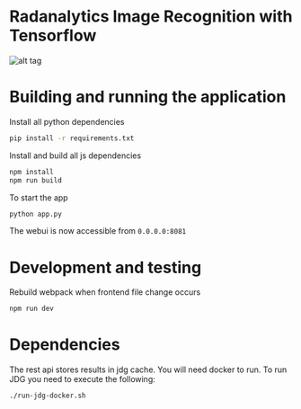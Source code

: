 # Radanalytics Image Recognition with Tensorflow


![alt tag](https://raw.githubusercontent.com/zmhassan/radanalytics-image-recognition/master/imgs/screenshot.png?token=ABNf_-jyLuMA_9NuDGZuIAqy1gNGa4Dyks5Zg51GwA%3D%3D)

# Building and running the application
Install all python dependencies
```bash
pip install -r requirements.txt
```
Install and build all js dependencies
```bash
npm install
npm run build
```

To start the app
```bash
python app.py
```

The webui is now accessible from `0.0.0.0:8081`

# Development and testing

Rebuild webpack when frontend file change occurs
```bash
npm run dev
```

# Dependencies


The rest api stores results in jdg cache. You will need docker to run.
To run JDG you need to execute the following:

```bash
./run-jdg-docker.sh
```
